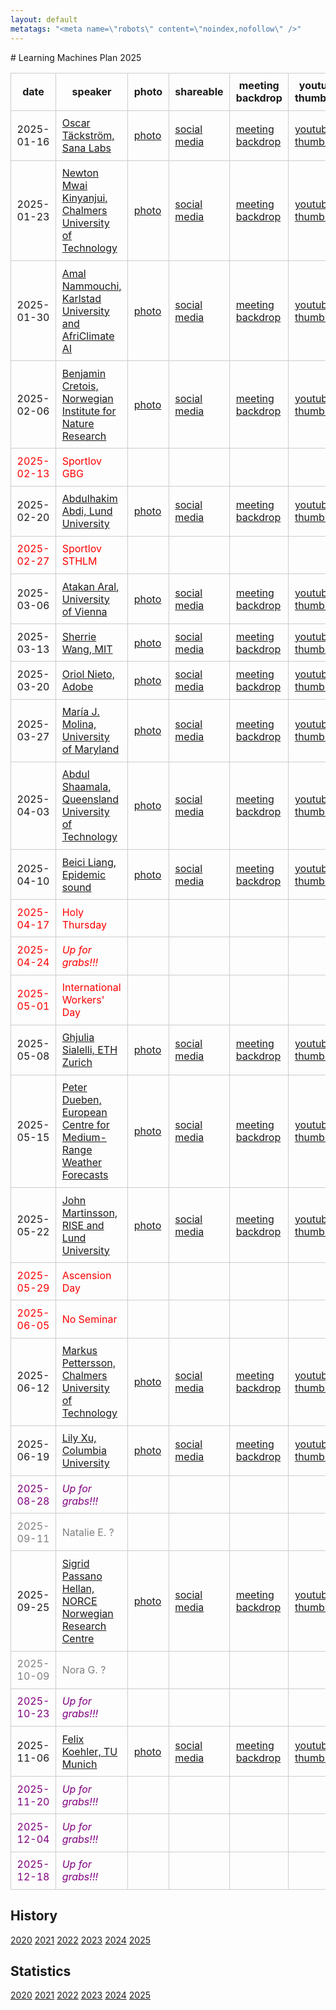 ```yaml
---
layout: default
metatags: "<meta name=\"robots\" content=\"noindex,nofollow\" />"
---
```

<style type="text/css" scoped>
td, th {border: 1px solid #ccc; padding: 0.6em;}
table {border-collapse: collapse;}
</style># Learning Machines Plan 2025

| date | speaker                                   | photo | shareable | meeting backdrop | youtube thumbnail | <a title="Speaker, Title, Abstract, Bio, Photo. Strikethrough means we don't have it yet.">comment</a>        |
| ---- | ----------------------------------------- | ----- | ----- | ----- | ----- | -------------- |
|  2025-01-16  |  [Oscar Täckström, Sana Labs](2025-01-16.md)  |  [photo](2025-01-16-photo-oscar-tackstrom.jpg)  |  [social media ](2025-01-16-social-media-oscar-tackstrom.jpg)  |  [meeting backdrop ](2025-01-16-meeting-backdrop-oscar-tackstrom.jpg)  |  [youtube thumbnail ](2025-01-16-youtube-thumbnail-oscar-tackstrom.jpg)  |  STABP  |
|  2025-01-23  |  [Newton Mwai Kinyanjui, Chalmers University of Technology](2025-01-23.md)  |  [photo](2025-01-23-photo-newton-mwai-kinyanjui.jpg)  |  [social media ](2025-01-23-social-media-newton-mwai-kinyanjui.jpg)  |  [meeting backdrop ](2025-01-23-meeting-backdrop-newton-mwai-kinyanjui.jpg)  |  [youtube thumbnail ](2025-01-23-youtube-thumbnail-newton-mwai-kinyanjui.jpg)  |  STABP  |
|  2025-01-30  |  [Amal Nammouchi, Karlstad University and AfriClimate AI](2025-01-30.md)  |  [photo](2025-01-30-photo-amal-nammouchi.jpg)  |  [social media ](2025-01-30-social-media-amal-nammouchi.jpg)  |  [meeting backdrop ](2025-01-30-meeting-backdrop-amal-nammouchi.jpg)  |  [youtube thumbnail ](2025-01-30-youtube-thumbnail-amal-nammouchi.jpg)  |  STABP  |
|  2025-02-06  |  [Benjamin Cretois, Norwegian Institute for Nature Research](2025-02-06.md)  |  [photo](2025-02-06-photo-benjamin-cretois.jpg)  |  [social media ](2025-02-06-social-media-benjamin-cretois.jpg)  |  [meeting backdrop ](2025-02-06-meeting-backdrop-benjamin-cretois.jpg)  |  [youtube thumbnail ](2025-02-06-youtube-thumbnail-benjamin-cretois.jpg)  |  STABP  |
| <span style="color:red"> 2025-02-13 </span> | <span style="color:red"> Sportlov GBG </span> | <span style="color:red">  </span> | <span style="color:red">  </span> | <span style="color:red">  </span> | <span style="color:red">  </span> | <span style="color:red"> CANCELLED </span> |
|  2025-02-20  |  [Abdulhakim Abdi, Lund University](2025-02-20.md)  |  [photo](2025-02-20-photo-abdulhakim-abdi.jpg)  |  [social media ](2025-02-20-social-media-abdulhakim-abdi.jpg)  |  [meeting backdrop ](2025-02-20-meeting-backdrop-abdulhakim-abdi.jpg)  |  [youtube thumbnail ](2025-02-20-youtube-thumbnail-abdulhakim-abdi.jpg)  |  STABP  |
| <span style="color:red"> 2025-02-27 </span> | <span style="color:red"> Sportlov STHLM </span> | <span style="color:red">  </span> | <span style="color:red">  </span> | <span style="color:red">  </span> | <span style="color:red">  </span> | <span style="color:red"> CANCELLED </span> |
|  2025-03-06  |  [Atakan Aral, University of Vienna](2025-03-06.md)  |  [photo](2025-03-06-photo-atakan-aral.jpg)  |  [social media ](2025-03-06-social-media-atakan-aral.jpg)  |  [meeting backdrop ](2025-03-06-meeting-backdrop-atakan-aral.jpg)  |  [youtube thumbnail ](2025-03-06-youtube-thumbnail-atakan-aral.jpg)  |  STABP  |
|  2025-03-13  |  [Sherrie Wang, MIT](2025-03-13.md)  |  [photo](2025-03-13-photo-sherrie-wang.jpg)  |  [social media ](2025-03-13-social-media-sherrie-wang.jpg)  |  [meeting backdrop ](2025-03-13-meeting-backdrop-sherrie-wang.jpg)  |  [youtube thumbnail ](2025-03-13-youtube-thumbnail-sherrie-wang.jpg)  |  STABP  |
|  2025-03-20  |  [Oriol Nieto, Adobe](2025-03-20.md)  |  [photo](2025-03-20-photo-oriol-nieto.jpg)  |  [social media ](2025-03-20-social-media-oriol-nieto.jpg)  |  [meeting backdrop ](2025-03-20-meeting-backdrop-oriol-nieto.jpg)  |  [youtube thumbnail ](2025-03-20-youtube-thumbnail-oriol-nieto.jpg)  |  STABP  |
|  2025-03-27  |  [María J. Molina, University of Maryland](2025-03-27.md)  |  [photo](2025-03-27-photo-maria-j.-molina.jpg)  |  [social media ](2025-03-27-social-media-maria-j.-molina.jpg)  |  [meeting backdrop ](2025-03-27-meeting-backdrop-maria-j.-molina.jpg)  |  [youtube thumbnail ](2025-03-27-youtube-thumbnail-maria-j.-molina.jpg)  |  STABP  |
|  2025-04-03  |  [Abdul Shaamala, Queensland University of Technology](2025-04-03.md)  |  [photo](2025-04-03-photo-abdul-shaamala.jpg)  |  [social media ](2025-04-03-social-media-abdul-shaamala.jpg)  |  [meeting backdrop ](2025-04-03-meeting-backdrop-abdul-shaamala.jpg)  |  [youtube thumbnail ](2025-04-03-youtube-thumbnail-abdul-shaamala.jpg)  |  STABP  |
|  2025-04-10  |  [Beici Liang, Epidemic sound](2025-04-10.md)  |  [photo](2025-04-10-photo-beici-liang.jpg)  |  [social media ](2025-04-10-social-media-beici-liang.jpg)  |  [meeting backdrop ](2025-04-10-meeting-backdrop-beici-liang.jpg)  |  [youtube thumbnail ](2025-04-10-youtube-thumbnail-beici-liang.jpg)  |  STABP  |
| <span style="color:red"> 2025-04-17 </span> | <span style="color:red"> Holy Thursday </span> | <span style="color:red">  </span> | <span style="color:red">  </span> | <span style="color:red">  </span> | <span style="color:red">  </span> | <span style="color:red"> CANCELLED </span> |
| <span style="color:red"> 2025-04-24 </span> | <span style="color:red"> *Up for grabs!!!* </span> | <span style="color:red">  </span> | <span style="color:red">  </span> | <span style="color:red">  </span> | <span style="color:red">  </span> | <span style="color:red"> CANCELLED </span> |
| <span style="color:red"> 2025-05-01 </span> | <span style="color:red"> International Workers' Day </span> | <span style="color:red">  </span> | <span style="color:red">  </span> | <span style="color:red">  </span> | <span style="color:red">  </span> | <span style="color:red"> CANCELLED </span> |
|  2025-05-08  |  [Ghjulia Sialelli, ETH Zurich](2025-05-08.md)  |  [photo](2025-05-08-photo-ghjulia-sialelli.jpg)  |  [social media ](2025-05-08-social-media-ghjulia-sialelli.jpg)  |  [meeting backdrop ](2025-05-08-meeting-backdrop-ghjulia-sialelli.jpg)  |  [youtube thumbnail ](2025-05-08-youtube-thumbnail-ghjulia-sialelli.jpg)  |  STABP  |
|  2025-05-15  |  [Peter Dueben, European Centre for Medium-Range Weather Forecasts](2025-05-15.md)  |  [photo](2025-05-15-photo-peter-dueben.jpg)  |  [social media ](2025-05-15-social-media-peter-dueben.jpg)  |  [meeting backdrop ](2025-05-15-meeting-backdrop-peter-dueben.jpg)  |  [youtube thumbnail ](2025-05-15-youtube-thumbnail-peter-dueben.jpg)  |  STABP  |
|  2025-05-22  |  [John Martinsson, RISE and Lund University](2025-05-22.md)  |  [photo](2025-05-22-photo-john-martinsson.png)  |  [social media ](2025-05-22-social-media-john-martinsson.jpg)  |  [meeting backdrop ](2025-05-22-meeting-backdrop-john-martinsson.jpg)  |  [youtube thumbnail ](2025-05-22-youtube-thumbnail-john-martinsson.jpg)  |  STABP  |
| <span style="color:red"> 2025-05-29 </span> | <span style="color:red"> Ascension Day  </span> | <span style="color:red">  </span> | <span style="color:red">  </span> | <span style="color:red">  </span> | <span style="color:red">  </span> | <span style="color:red"> CANCELLED </span> |
| <span style="color:red"> 2025-06-05 </span> | <span style="color:red"> No Seminar </span> | <span style="color:red">  </span> | <span style="color:red">  </span> | <span style="color:red">  </span> | <span style="color:red">  </span> | <span style="color:red"> CANCELLED </span> |
|  2025-06-12  |  [Markus Pettersson, Chalmers University of Technology](2025-06-12.md)  |  [photo](2025-06-12-photo-markus-pettersson.jpg)  |  [social media ](2025-06-12-social-media-markus-pettersson.jpg)  |  [meeting backdrop ](2025-06-12-meeting-backdrop-markus-pettersson.jpg)  |  [youtube thumbnail ](2025-06-12-youtube-thumbnail-markus-pettersson.jpg)  |  STABP  |
|  2025-06-19  |  [Lily Xu, Columbia University](2025-06-19.md)  |  [photo](2025-06-19-photo-lily-xu.jpg)  |  [social media ](2025-06-19-social-media-lily-xu.jpg)  |  [meeting backdrop ](2025-06-19-meeting-backdrop-lily-xu.jpg)  |  [youtube thumbnail ](2025-06-19-youtube-thumbnail-lily-xu.jpg)  |  STABP  |
| <span style="color:purple"> 2025-08-28 </span> | <span style="color:purple"> *Up for grabs!!!* </span> | <span style="color:purple">  </span> | <span style="color:purple">  </span> | <span style="color:purple">  </span> | <span style="color:purple">  </span> | <span style="color:purple"> ~~STABP~~ </span> |
| <span style="color:grey"> 2025-09-11 </span> | <span style="color:grey"> Natalie E. ? </span> | <span style="color:grey">  </span> | <span style="color:grey">  </span> | <span style="color:grey">  </span> | <span style="color:grey">  </span> | <span style="color:grey"> S~~TABP~~ </span> |
|  2025-09-25  |  [Sigrid Passano Hellan, NORCE Norwegian Research Centre](2025-09-25.md)  |  [photo](2025-09-25-photo-sigrid-passano-hellan.jpg)  |  [social media ](2025-09-25-social-media-sigrid-passano-hellan.jpg)  |  [meeting backdrop ](2025-09-25-meeting-backdrop-sigrid-passano-hellan.jpg)  |  [youtube thumbnail ](2025-09-25-youtube-thumbnail-sigrid-passano-hellan.jpg)  |  S~~TA~~BP  |
| <span style="color:grey"> 2025-10-09 </span> | <span style="color:grey"> Nora G. ? </span> | <span style="color:grey">  </span> | <span style="color:grey">  </span> | <span style="color:grey">  </span> | <span style="color:grey">  </span> | <span style="color:grey"> ST~~ABP~~ </span> |
| <span style="color:purple"> 2025-10-23 </span> | <span style="color:purple"> *Up for grabs!!!* </span> | <span style="color:purple">  </span> | <span style="color:purple">  </span> | <span style="color:purple">  </span> | <span style="color:purple">  </span> | <span style="color:purple"> ~~STABP~~ </span> |
|  2025-11-06  |  [Felix Koehler, TU Munich](2025-11-06.md)  |  [photo](2025-11-06-photo-felix-koehler.jpg)  |  [social media ](2025-11-06-social-media-felix-koehler.jpg)  |  [meeting backdrop ](2025-11-06-meeting-backdrop-felix-koehler.jpg)  |  [youtube thumbnail ](2025-11-06-youtube-thumbnail-felix-koehler.jpg)  |  S~~TAB~~P  |
| <span style="color:purple"> 2025-11-20 </span> | <span style="color:purple"> *Up for grabs!!!* </span> | <span style="color:purple">  </span> | <span style="color:purple">  </span> | <span style="color:purple">  </span> | <span style="color:purple">  </span> | <span style="color:purple"> ~~STABP~~ </span> |
| <span style="color:purple"> 2025-12-04 </span> | <span style="color:purple"> *Up for grabs!!!* </span> | <span style="color:purple">  </span> | <span style="color:purple">  </span> | <span style="color:purple">  </span> | <span style="color:purple">  </span> | <span style="color:purple"> ~~STABP~~ </span> |
| <span style="color:purple"> 2025-12-18 </span> | <span style="color:purple"> *Up for grabs!!!* </span> | <span style="color:purple">  </span> | <span style="color:purple">  </span> | <span style="color:purple">  </span> | <span style="color:purple">  </span> | <span style="color:purple"> ~~STABP~~ </span> |

## History 


[2020](/lm/2020) [2021](/lm/2021) [2022](/lm/2022) [2023](/lm/2023) [2024](/lm/2024) [2025](/lm/2025)


## Statistics


[2020](/lm/statistics-2020) [2021](/lm/statistics-2021) [2022](/lm/statistics-2022) [2023](/lm/statistics-2023) [2024](/lm/statistics-2024) [2025](/lm/statistics-2025)

